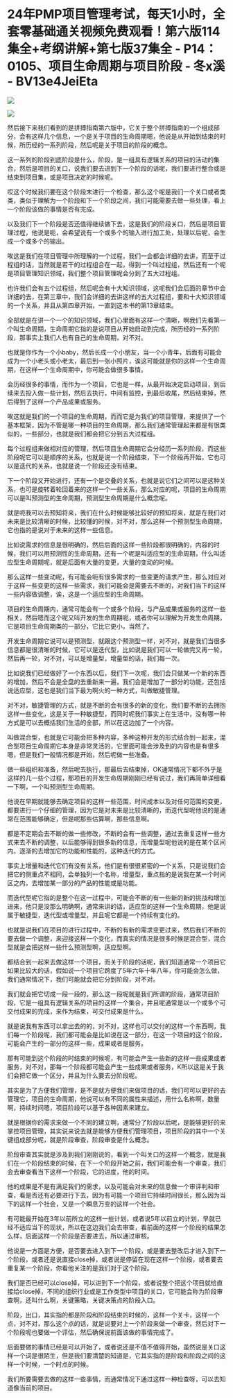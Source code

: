 # 24年PMP项目管理考试，每天1小时，全套零基础通关视频免费观看！第六版114集全+考纲讲解+第七版37集全 - P14：0105、项目生命周期与项目阶段 - 冬x溪 - BV13e4JeiEta

![](img/9cd1414b6988b6e8e2c96da5380e54ad_0.png)

![](img/9cd1414b6988b6e8e2c96da5380e54ad_1.png)

然后接下来我们看到的是拼搏指南第六版中，它关于整个拼搏指南的一个组成部分，会有这样几个信息，一个是关于项目的生命周期嗯，他说是从开始到结束的时候，所历经的一系列阶段，然后呢是关于项目的阶段的概念。

这一系列的阶段到底阶段是什么，阶段，是一组具有逻辑关系的项目的活动的集合，然后是项目的关口，说我们要去进到下一个阶段的话呢，我们要进行整合或是结束到项目集，或是项目决定的时候呢。

哎这个时候我们要在这个阶段末进行一个检查，那么这个呢是我们一个关口或者类类，类似于理解为一个阶段和下一个阶段之间，我们可能需要去做一些处理，看上一个阶段该做的事情是否有完成。

以及我们下一个阶段是否还值得继续做下去，这是我们的阶段关口，然后是项目管理过程，他说是呃，会希望说有一个或多个的输入进行加工处，处理以后呢，会生成一个或多个的输出。

唉这是我们在项目管理中所理解的一个过程，我们一会都会详细的去讲，而至于过程组的话，当然就是若干的过程组合在一起，得到一个叫过程组，然后还有一个呢是项目管理知识领域，我们整个项目管理呢会分到了五大过程组。

也许我们会有五个过程组，然后呢会有十大知识领域，这呢我们会后面的章节中会详细的去，在第三章中，我们会详细的去讲这样的五大过程组，要和十大知识领域的一个关系，并且从第四章开始，一直到这本书的第13章结束。

全部就是在讲一个一个的知识领域，我们心里面有这样一个清晰，啊我们先看第一个叫生命周期，生命周期它指的是说项目从开始启动到完成，所历经的一系列阶段，那事实上我们人也有自己的生命周期，对不对。

也就是你作为一个小baby，然后长成一个小朋友，当一个小青年，后面有可能会成为一个小老头或小老太，最后到一张小照片，诶这可能就是你的这样一个生命周期，在这样一个生命周期中，你可能会做很多事情。

会历经很多的事情，而作为一个项目，它也是一样，从最开始决定启动项目，到后续来去投入做一些计划，然后去执行，中间有监控，到最后收尾，然后结束掉，然后得到了这样一个产品成果或服务。

唉这就是我们的一个项目的生命周期，而而它是为我们的项目管理，来提供了一个基本框架，因为不管是哪一种项目的生命周期，那么我们通常管理起来都是有很类似的，一些部分，也就是我们都会把它分到五大过程组。

每个过程组来做相对应的管理，然后项目生命周期它会分经历一系列阶段，而这些阶段呢它可以是顺序的关系，也就是说一个阶段结束，下一个阶段再开始，它也可以是迭代的关系，也就是说一个阶段还没有结束。

下一个阶段又开始进行，还有一个是交叠的关系，也就是说它们之间可以是这种关系，也可是旋转着轮回着来的这样一个一些关系，那么对应的呢，项目的生命周期可以是叫预测型的生命周期，预测型生命周期是什么概念呢。

就是呃我可以去预知将来，我们在什么时候能够比较好的预知将来，就是在我们对未来是比较清晰的时候，比较懂的时候，对不对，那么这样一个预测型生命周期，它也指的是说对于未来的这样一些信息。

比如说需求的信息是很明确的，然后后面的这样一些阶段都很明确的，内容的时候，我们可以用预测性的生命周期，还有一个呢是叫适应型的生命周期，什么叫适应型生命周期呢，就是后面有大量的变更，大量的变动的时候。

那么这样一些变动呢，有可能会呃有很多需求的一些变更的请求产生，那么对应对于这样一些变更的这样一些需求，我们可能会是需要去不断的，对我们当下的这样一些内容做调整，诶，这是一个适应型的生命周期。

项目的生命周期内，通常可能会有一个或多个阶段，与产品成果或服务的这样一些相关，然后嗯而这个呢又叫开发的生命周期呃，或者你可以理解为开发生命周期，它是项目生命周期类的一部分，它比它更小，当然了。

开发生命周期它说可以是预测型，就跟这个预测型一样，对不对，就是我们当很多信息都是很清晰的时候，它可以是迭代型，比如说是我们可以一轮做完又再一轮，然后再一轮，对不对，可以是增量型，增量型的话，我们每一次。

比如说我们已经做好了一个东西以后，我们下一次呢，我们会只做某一个新的东西的增加，然后不会是全盘的去重新来一遍，我们会是增加了一部分的功能，还包括说适应型，这也是我们当下最为啊火的一种方式，叫做敏捷管理。

对不对，敏捷管理的方式，就是不断的会有很多的新的变化，我们要不断的去拥抱这样一些变化，这是关于一种敏捷型，而同时呢我们事实上在生活中，没有哪一种方式是可以去概括我们生活的全部，所以在这边加了一个内容。

叫做混合型，也就是它可能会把多种内容，多种这种开发的形式结合到一起来，混合型项目生命周期它本身是非常灵活的，它里面可能会涉及到的内容也是有很多嗯，但是我们一般情况都是开始，然后呢做一些准备。

做一些组织和准备，然后呢去执行，那最后去结束掉，OK通常情况下都不外乎是这样的几一些个过程，那项目的开发生命周期刚刚已经有说过，我们再简单详细看一下啊，一个叫预测型生命周期。

他说在早期就能够去确定项目的这样一些范围，时间成本以及对任何范围的变更，都要进行一个仔细的管理，因为它是对未来是比较清晰的，而迭代型呢他说的是通常在范围能够确定，但是呢那些估算啊，那些信息啊。

都是不定期会去不断的做一些修改，不断的会有一些调整，通过去重复这样一些方式来去不断的调整，以后能够得到很多新的信息，而增量型呢他说的是在某个区间内，逐渐的去增加它的功能和性能的，这种迭代的方式。

事实上增量和迭代它们有没有关系，他们是有很很紧密的一个关系，只是说我们会把它的侧重点不相同，会单独列一个名称，增量型，重点指的是说我在某一个时间区之内，去增加某一部分的产品的性能或是功能。

而迭代型呢它指的是整个在这一过程中，可能会不断的有一些新的新的挑战和增加进来，他只是没那么明确啊，通常来讲的话，适应型的这样一个生命周期，他是说属于敏捷型，迭代型或增量型，并且呢它都是一个持续有变化的。

也就是说我们在项目的进行过程中，不断的有新的需求变更过来，然后我们不断的要去做一个调整，来迎接这样一个变化，而真实的情况是很多时候是混合型，混合型就是会把这样一些什么预测型啊，适应型啊。

都结合到一起来去做这样一个项目，而关于阶段的话呢，我们知道通常一个项目它如果比较大的话，假如说一个项目它跨度了5年六年十年八年，你可能会怎么做，我们通常情况下，我们可能就会把它分到阶段，对不对。

我们就会把它切成一段一段的，那么这一段呢就是我们所谓的阶段，通常项目阶段，它是一组具有逻辑关系的项目的这样一个集合，并且呢通常是以一个或多个可交付成果的完成，来作为结束，可交付成果是什么。

就是说我有东西可以拿出去的的，对不对，这样也可以交付的这样一个东西啊，我们每一个阶段呢，我们都可能会是比如说在这一部分，在这一个项目的这个阶段，可能会产生的一部分的这样一些，成果或者是服务。

那有可能到这个阶段的时结束的时候呢，有可能会产生一些新的这样一些成果或者服务，对不对，那每一个阶段都可能会产生一些成果或者服务，K所以这是关于我们会把它做一个区分，并且为什么要去分阶段呢。

其实是为了方便我们管理，是不是就方便我们来做项目的话，我们可可以更好的去管理它，项目的生命周期，他说可以有不同的属性来描述，用什么名称啊，数量啊，持续时间嗯，项目阶段可以基于各种因素来建立。

就是根据你的需求来做一个不同的建立啊，通常分了阶段以后呢，是能够更好的来掌控项目管理，其实说来说去就是能够方便我们管理项目，项目阶段的其中一个关键组成部分呢，就是阶段审查，阶段审查是什么概念。

阶段审查其实就是涉及到我们刚刚说的，看到一个叫关口的这样一个概念，就是我们在一个阶段结束的时候，在下一个阶段开始之前，我们可能会有一个审查，我们会去审查看当下这样一个阶段，它的进度，他的时间。

他的成果是不是有满足我们的需求，以及可能会对未来的信息做一个审评判和审查，看是否还有必要进行下去，因为有可能一个项目它持续时间很长，那么因为当下的这样一个社会，又是一个瞬息万变的这样一个社会。

有可能最开始在3年以前所立的这样一些计划，或者说5年以前立的计划，早就已经不适应当下的现状，所以在这边我们会去审查，看前面的这样一个阶段的结果怎么样，后面这样一个阶段是否要进去，所以通过审核。

他说是一方面是方便，是否要去进入到下一个阶段，或是要去整改后才进入到下一个阶段，或者还是说直接close掉，或者说是停留在现在这样一个阶段，或者要去重复某一个阶段，你看他关注的是我们对于这个阶段。

我们是否已经可以close掉，可以进到下一个阶段，或者说整个把这个项目就给直接给close掉，不同的组织行业或是工作类型中项目的关口，它可能会称为阶段审查啊，还叫什么啊，关键策略，关键决策点的阶段入口。

阶段，出口，其实指的都是阶段和阶段结束的时候的，这样一个关卡，这样一个点，对不对，那么这个点的话，就是说要对上一个阶段来做一个审查，然后对下一个阶段呢也要做一个评估，然后确保说前面该做的事情完成了。

后面要做的事情已经是可以开始了，或者说还是不值不值得开始，虽然说是关口这样一个词是很陌生，但是我们要清楚的知道是，它其实指的是阶段和阶段之间的这样一个时候，一个时点的时候。

我们所要需要去做的这样一些事情，而通常情况下通过这样一种检查呀，可以去知道像当前的项目。